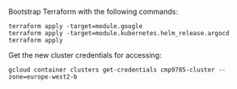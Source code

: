 Bootstrap Terraform with the following commands:

```
terraform apply -target=module.google
terraform apply -target=module.kubernetes.helm_release.argocd
terraform apply
```

Get the new cluster credentials for accessing:

```
gcloud container clusters get-credentials cmp9785-cluster --zone=europe-west2-b
```
